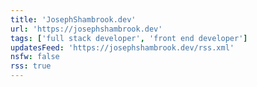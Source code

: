 ```yaml
---
title: 'JosephShambrook.dev'
url: 'https://josephshambrook.dev'
tags: ['full stack developer', 'front end developer']
updatesFeed: 'https://josephshambrook.dev/rss.xml'
nsfw: false
rss: true
---
```


